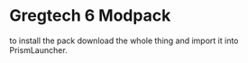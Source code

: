 # Gregtech 6 Modpack

to install the pack download the whole thing and import it into PrismLauncher.
